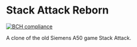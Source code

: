 # Stack Attack Reborn
[![BCH compliance](https://bettercodehub.com/edge/badge/Calandrinon/Stack-Attack-Reborn?branch=master)](https://bettercodehub.com/)

A clone of the old Siemens A50 game Stack Attack.

